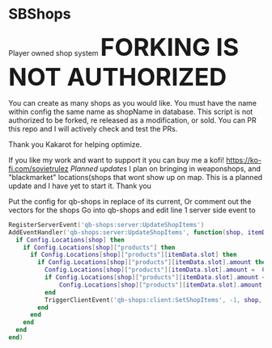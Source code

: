 # SBShops
Player owned shop system
<font size="+150">**FORKING IS NOT AUTHORIZED**</font>

You can create as many shops as you would like. You must have the name within config the same name as shopName in database.
This script is not authorized to be forked, re released as a modification, or sold.
You can PR this repo and I will actively check and test the PRs.


Thank you Kakarot for helping optimize.

If you like my work and want to support it you can buy me a kofi! https://ko-fi.com/sovietrulez
*Planned updates* 
I plan on bringing in weaponshops, and "blackmarket" locations(shops that wont show up on map. This is a planned update and I have yet to start it. Thank you

Put the config for qb-shops in replace of its current, Or comment out the vectors for the shops
Go into qb-shops and edit line 1 server side event to
```lua
RegisterServerEvent('qb-shops:server:UpdateShopItems')
AddEventHandler('qb-shops:server:UpdateShopItems', function(shop, itemData, amount)
  if Config.Locations[shop] then
    if Config.Locations[shop]["products"] then
      if Config.Locations[shop]["products"][itemData.slot] then
        if Config.Locations[shop]["products"][itemData.slot].amount then
          Config.Locations[shop]["products"][itemData.slot].amount =  Config.Locations[shop]["products"][itemData.slot].amount - amount
          if Config.Locations[shop]["products"][itemData.slot].amount <= 0 then 
              Config.Locations[shop]["products"][itemData.slot].amount = 0
          end
          TriggerClientEvent('qb-shops:client:SetShopItems', -1, shop, Config.Locations[shop]["products"])
        end
      end
    end
  end
end)
